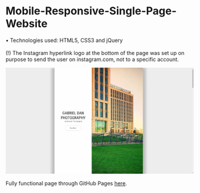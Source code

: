 # Mobile-Responsive-Single-Page-Website
• Technologies used: HTML5, CSS3 and jQuery 
<br> <br>
(!) The Instagram hyperlink logo at the bottom of the page was set up on purpose to send the user on instagram.com, not to a specific account.

<a><img src="img/Capture.PNG"/></a>

Fully functional page through GitHub Pages [here](https://gabrieldan92.github.io/Mobile-Responsive-Single-Page-Website/).
